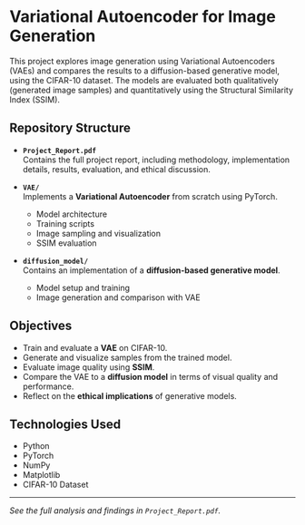 # Variational Autoencoder for Image Generation

This project explores image generation using Variational Autoencoders (VAEs) and compares the results to a diffusion-based generative model, using the CIFAR-10 dataset. The models are evaluated both qualitatively (generated image samples) and quantitatively using the Structural Similarity Index (SSIM).

## Repository Structure

- **`Project_Report.pdf`**  
  Contains the full project report, including methodology, implementation details, results, evaluation, and ethical discussion.

- **`VAE/`**  
  Implements a **Variational Autoencoder** from scratch using PyTorch.  
  - Model architecture  
  - Training scripts  
  - Image sampling and visualization  
  - SSIM evaluation

- **`diffusion_model/`**  
  Contains an implementation of a **diffusion-based generative model**.  
  - Model setup and training  
  - Image generation and comparison with VAE

## Objectives

- Train and evaluate a **VAE** on CIFAR-10.
- Generate and visualize samples from the trained model.
- Evaluate image quality using **SSIM**.
- Compare the VAE to a **diffusion model** in terms of visual quality and performance.
- Reflect on the **ethical implications** of generative models.

## Technologies Used

- Python  
- PyTorch  
- NumPy  
- Matplotlib  
- CIFAR-10 Dataset

---

 *See the full analysis and findings in `Project_Report.pdf`.*
